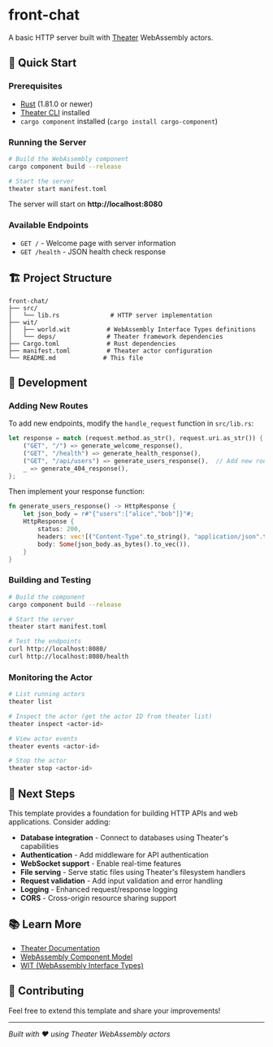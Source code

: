 # front-chat

A basic HTTP server built with [Theater](https://github.com/colinrozzi/theater) WebAssembly actors.

## 🚀 Quick Start

### Prerequisites

- [Rust](https://rustup.rs/) (1.81.0 or newer)
- [Theater CLI](https://github.com/colinrozzi/theater) installed
- `cargo component` installed (`cargo install cargo-component`)

### Running the Server

```bash
# Build the WebAssembly component
cargo component build --release

# Start the server
theater start manifest.toml
```

The server will start on **http://localhost:8080**

### Available Endpoints

- `GET /` - Welcome page with server information
- `GET /health` - JSON health check response

## 🏗️ Project Structure

```
front-chat/
├── src/
│   └── lib.rs              # HTTP server implementation
├── wit/
│   ├── world.wit          # WebAssembly Interface Types definitions
│   └── deps/              # Theater framework dependencies
├── Cargo.toml             # Rust dependencies
├── manifest.toml          # Theater actor configuration
└── README.md             # This file
```

## 🔧 Development

### Adding New Routes

To add new endpoints, modify the `handle_request` function in `src/lib.rs`:

```rust
let response = match (request.method.as_str(), request.uri.as_str()) {
    ("GET", "/") => generate_welcome_response(),
    ("GET", "/health") => generate_health_response(),
    ("GET", "/api/users") => generate_users_response(),  // Add new route
    _ => generate_404_response(),
};
```

Then implement your response function:

```rust
fn generate_users_response() -> HttpResponse {
    let json_body = r#"{"users":["alice","bob"]}"#;
    HttpResponse {
        status: 200,
        headers: vec![("Content-Type".to_string(), "application/json".to_string())],
        body: Some(json_body.as_bytes().to_vec()),
    }
}
```

### Building and Testing

```bash
# Build the component
cargo component build --release

# Start the server
theater start manifest.toml

# Test the endpoints
curl http://localhost:8080/
curl http://localhost:8080/health
```

### Monitoring the Actor

```bash
# List running actors
theater list

# Inspect the actor (get the actor ID from theater list)
theater inspect <actor-id>

# View actor events
theater events <actor-id>

# Stop the actor
theater stop <actor-id>
```

## 🎯 Next Steps

This template provides a foundation for building HTTP APIs and web applications. Consider adding:

- **Database integration** - Connect to databases using Theater's capabilities
- **Authentication** - Add middleware for API authentication
- **WebSocket support** - Enable real-time features
- **File serving** - Serve static files using Theater's filesystem handlers
- **Request validation** - Add input validation and error handling
- **Logging** - Enhanced request/response logging
- **CORS** - Cross-origin resource sharing support

## 📚 Learn More

- [Theater Documentation](https://github.com/colinrozzi/theater)
- [WebAssembly Component Model](https://github.com/WebAssembly/component-model)
- [WIT (WebAssembly Interface Types)](https://github.com/WebAssembly/wit-bindgen)

## 🤝 Contributing

Feel free to extend this template and share your improvements!

---

*Built with ❤️ using Theater WebAssembly actors*
